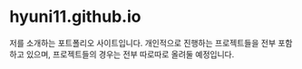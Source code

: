 # hyuni11.github.io

저를 소개하는 포트폴리오 사이트입니다.
개인적으로 진행하는 프로젝트들을 전부 포함하고 있으며,
프로젝트들의 경우는 전부 따로따로 올려둘 예정입니다.
